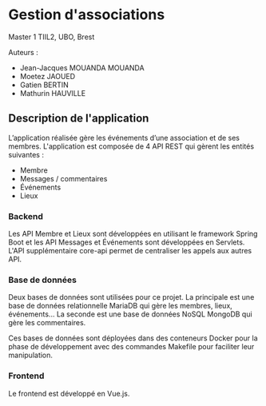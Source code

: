 # Gestion d'associations

Master 1 TIIL2, UBO, Brest

Auteurs : 
- Jean-Jacques MOUANDA MOUANDA 
- Moetez JAOUED
- Gatien BERTIN
- Mathurin HAUVILLE

## Description de l'application 
L’application réalisée gère les événements d’une association et de ses membres. L'application est composée de 4 API REST qui gèrent les entités suivantes :
- Membre
- Messages / commentaires
- Événements
- Lieux
### Backend

Les API Membre et Lieux sont développées en utilisant le framework Spring Boot et les API Messages et Événements sont développées en Servlets. 
L'API supplémentaire core-api permet de centraliser les appels aux autres API.

### Base de données

Deux bases de données sont utilisées pour ce projet. La principale est une base de données relationnelle MariaDB qui gère les membres, lieux, événements... La seconde est une base de données NoSQL MongoDB qui gère les commentaires. 

Ces bases de données sont déployées dans des conteneurs Docker pour la phase de développement avec des commandes Makefile pour faciliter leur manipulation.

### Frontend

Le frontend est développé en Vue.js.